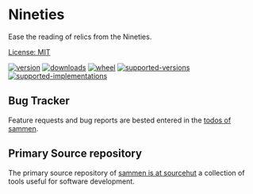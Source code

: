 # Nineties

Ease the reading of relics from the Nineties.

[License: MIT](https://git.sr.ht/~sthagen/nineties/tree/default/item/LICENSE)

[![version](https://img.shields.io/pypi/v/nineties.svg?style=flat)](https://pypi.python.org/pypi/nineties/)
[![downloads](https://img.shields.io/pypi/dm/nineties.svg?style=flat)](https://pypi.python.org/pypi/nineties/)
[![wheel](https://img.shields.io/pypi/wheel/nineties.svg?style=flat)](https://pypi.python.org/pypi/nineties/)
[![supported-versions](https://img.shields.io/pypi/pyversions/nineties.svg?style=flat)](https://pypi.python.org/pypi/nineties/)
[![supported-implementations](https://img.shields.io/pypi/implementation/nineties.svg?style=flat)](https://pypi.python.org/pypi/nineties/)

## Bug Tracker

Feature requests and bug reports are bested entered in the [todos of sammen](https://todo.sr.ht/~sthagen/sammen).

## Primary Source repository

The primary source repository of [sammen is at sourcehut](https://git.sr.ht/~sthagen/sammen)
a collection of tools useful for software development.
